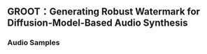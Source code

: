 ## GROOT：Generating Robust Watermark for Diffusion-Model-Based Audio Synthesis

### Audio Samples

<audio src="audio/ljs_speech_demo1.mp3"></audio>
